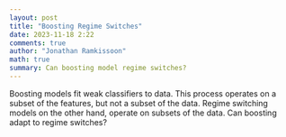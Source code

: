 ```yaml
---
layout: post
title: "Boosting Regime Switches"
date: 2023-11-18 2:22
comments: true
author: "Jonathan Ramkissoon"
math: true
summary: Can boosting model regime switches? 
---
```



Boosting models fit weak classifiers to data. This process operates on a subset of the features, but not a subset of the data. Regime switching models on the other hand, operate on subsets of the data. Can boosting adapt to regime switches? 